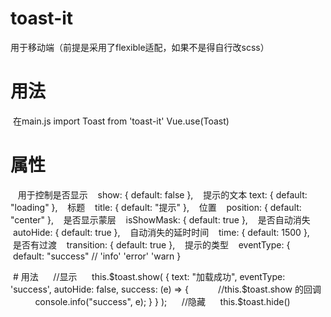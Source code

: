 # toast-it
用于移动端（前提是采用了flexible适配，如果不是得自行改scss）

# 用法
  在main.js 
  import Toast from 'toast-it'
  Vue.use(Toast)
  

# 属性
    
    用于控制是否显示
    show: {
      default: false
    },
    提示的文本
    text: {
      default: "loading"
    },
    标题
    title: {
      default: "提示"
    },
    位置
    position: {
      default: "center"
    },
    是否显示蒙层
    isShowMask: {
      default: true
    },
    是否自动消失
    autoHide: {
      default: true
    },
    自动消失的延时时间
    time: {
      default: 1500
    },
    是否有过渡
    transition: {
      default: true
    },
    提示的类型
    eventType: {
      default: "success" //  'info' 'error' 'warn
    }
    
  # 用法
      //显示
      this.$toast.show(
        {
          text: "加载成功",
          eventType: 'success',
          autoHide: false,
          success: (e) => {
            //this.$toast.show 的回调
           console.info("success", e);
          }
        }
      );
      //隐藏
      this.$toast.hide()
